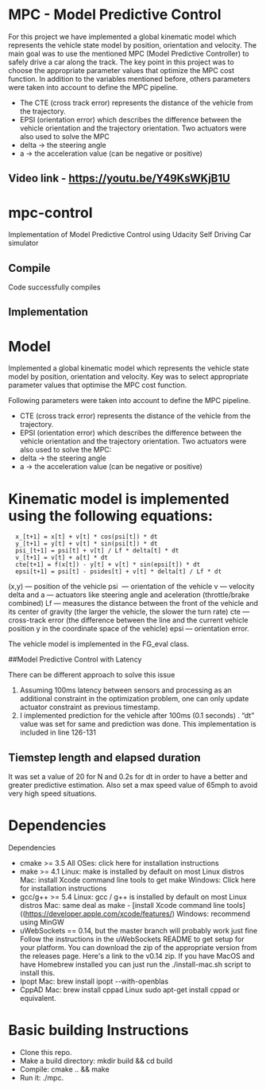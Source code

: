 # MPC - Model Predictive Control

For this project we have implemented a global kinematic model which represents the vehicle state model by position, orientation and velocity.
The main goal was to use the mentioned MPC (Model Predictive Controller) to safely drive a car along the track. The key point in this project was to choose the appropriate parameter values that optimize the MPC cost function.
In addition to the variables mentioned before, others parameters were taken into account to define the MPC pipeline.
* The CTE (cross track error) represents the distance of the vehicle from the trajectory.
* EPSI (orientation error) which describes the difference between the vehicle orientation and the trajectory orientation.
Two actuators were also used to solve the MPC
* delta -> the steering angle
* a -> the acceleration value (can be negative or positive)

## Video link - https://youtu.be/Y49KsWKjB1U

# mpc-control
Implementation of Model Predictive Control using Udacity Self Driving Car simulator

## Compile

Code successfully compiles

## Implementation

# Model

Implemented a global kinematic model which represents the vehicle state model by position, orientation and velocity.
Key was to select appropriate parameter values that optimise the MPC cost function.

Following parameters were taken into account to define the MPC pipeline.
* CTE (cross track error) represents the distance of the vehicle from the trajectory.
* EPSI (orientation error) which describes the difference between the vehicle orientation and the trajectory orientation.
Two actuators were also used to solve the MPC:
* delta -> the steering angle
* a -> the acceleration value (can be negative or positive)

# Kinematic model is implemented using the following equations:
  
      x_[t+1] = x[t] + v[t] * cos(psi[t]) * dt
      y_[t+1] = y[t] + v[t] * sin(psi[t]) * dt
      psi_[t+1] = psi[t] + v[t] / Lf * delta[t] * dt
      v_[t+1] = v[t] + a[t] * dt
      cte[t+1] = f(x[t]) - y[t] + v[t] * sin(epsi[t]) * dt
      epsi[t+1] = psi[t] - psides[t] + v[t] * delta[t] / Lf * dt

(x,y) —  position of the vehicle
psi  — orientation of the vehicle
v — velocity
delta and a — actuators like steering angle and aceleration (throttle/brake combined)
Lf — measures the distance between the front of the vehicle and its center of gravity (the larger the vehicle, the slower the turn rate)
cte — cross-track error (the difference between the line and the current vehicle position y in the coordinate space of the vehicle)
epsi —  orientation error. 

The vehicle model is implemented in the FG_eval class.

##Model Predictive Control with Latency

There can be different approach to solve this issue 
  
  1. Assuming 100ms latency between sensors and processing as an additional constraint in the optimization problem, one can only update actuator constraint as previous timestamp.
  2. I implemented prediction for the vehicle after 100ms (0.1 seconds) . “dt” value was set for same and prediction was done. This implementation is included in line 126-131

## Tiemstep length and elapsed duration

It was set a value of 20 for N and 0.2s for dt in order to have a better and greater predictive estimation. Also set a max speed value of 65mph to avoid very high speed situations.

# Dependencies

Dependencies

- cmake >= 3.5
  All OSes: click here for installation instructions
- make >= 4.1
  Linux: make is installed by default on most Linux distros
  Mac: install Xcode command line tools to get make
  Windows: Click here for installation instructions
- gcc/g++ >= 5.4
  Linux: gcc / g++ is installed by default on most Linux distros
  Mac: same deal as make - [install Xcode command line tools]((https://developer.apple.com/xcode/features/)
  Windows: recommend using MinGW
- uWebSockets == 0.14, but the master branch will probably work just fine
  Follow the instructions in the uWebSockets README to get setup for your platform. You can download the zip of the   appropriate version from the releases page. Here's a link to the v0.14 zip.
  If you have MacOS and have Homebrew installed you can just run the ./install-mac.sh script to install this.
- Ipopt
  Mac: brew install ipopt --with-openblas
- CppAD
  Mac: brew install cppad
  Linux sudo apt-get install cppad or equivalent.

# Basic building Instructions
- Clone this repo.
- Make a build directory: mkdir build && cd build
- Compile: cmake .. && make
- Run it: ./mpc.
